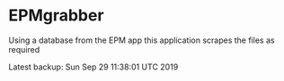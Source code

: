 # EPMgrabber
Using a database from the EPM app this application scrapes the files as required


Latest backup: Sun Sep 29 11:38:01 UTC 2019
